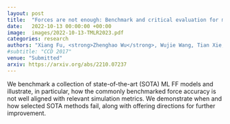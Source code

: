 ```yaml
---
layout: post
title:  "Forces are not enough: Benchmark and critical evaluation for machine learning force fields with molecular simulations"
date:   2022-10-13 00:00:00 +00:00
image:  images/2022-10-13-TMLR2023.pdf
categories: research
authors: "Xiang Fu, <strong>Zhenghao Wu</strong>, Wujie Wang, Tian Xie, Sinan Keten, Rafael Gomez-Bombarelli, Tommi Jaakkola"
#subtitle: "CCD 2017"
venue: "Submitted"
arxiv: https://arxiv.org/abs/2210.07237
---
```


We benchmark a collection of state-of-the-art (SOTA) ML FF models and illustrate, in particular, how the commonly benchmarked force accuracy is not well aligned with relevant simulation metrics. We demonstrate when and how selected SOTA methods fail, along with offering directions for further improvement.